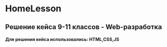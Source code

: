# HomeLesson
## Решение кейса 9-11 классов - Web-разработка
#### Для решения кейса использовались: HTML,CSS,JS
